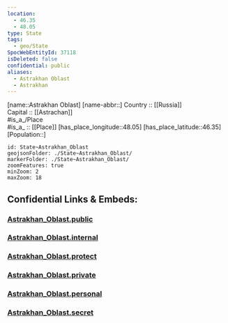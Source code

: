 ```yaml
---
location:
  - 46.35
  - 48.05
type: State
tags:
  - geo/State
SpocWebEntityId: 37118
isDeleted: false
confidential: public
aliases:
  - Astrakhan Oblast
  - Astrakhan 
---
```

[name::Astrakhan Oblast] 
[name-abbr::] 
Country :: [[Russia]]  
Capital :: [[Astrachan]]  
#is_a_/Place  
#is_a_ :: [[Place]] 
[has_place_longitude::48.05] 
[has_place_latitude::46.35] 
[Population::] 



```leaflet
id: State~Astrakhan_Oblast
geojsonFolder: ./State~Astrakhan_Oblast/
markerFolder: ./State~Astrakhan_Oblast/
zoomFeatures: true 
minZoom: 2 
maxZoom: 18
```


## Confidential Links & Embeds: 

### [Astrakhan_Oblast.public](/_public/\Earth\Continent\Europe\Europe~East\Russia\Russia~SouthAstrakhan_Oblast.public.md) 

### [Astrakhan_Oblast.internal](/_internal/\Earth\Continent\Europe\Europe~East\Russia\Russia~SouthAstrakhan_Oblast.internal.md) 

### [Astrakhan_Oblast.protect](/_protect/\Earth\Continent\Europe\Europe~East\Russia\Russia~SouthAstrakhan_Oblast.protect.md) 

### [Astrakhan_Oblast.private](/_private/\Earth\Continent\Europe\Europe~East\Russia\Russia~SouthAstrakhan_Oblast.private.md) 

### [Astrakhan_Oblast.personal](/_personal/\Earth\Continent\Europe\Europe~East\Russia\Russia~SouthAstrakhan_Oblast.personal.md) 

### [Astrakhan_Oblast.secret](/_secret/\Earth\Continent\Europe\Europe~East\Russia\Russia~SouthAstrakhan_Oblast.secret.md)

